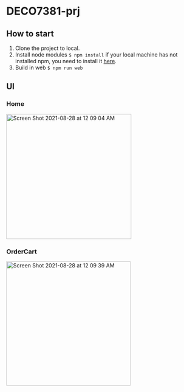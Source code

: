 # DECO7381-prj

## How to start

1.  Clone the project to local.
2.  Install node modules
`$ npm install`
if your local machine has not installed npm, you need to install it [here](https://nodejs.org/en/download/ "here").
3. Build in web
`$ npm run web`

## UI
### Home
<img width="329" alt="Screen Shot 2021-08-28 at 12 09 04 AM" src="https://user-images.githubusercontent.com/61411023/131157001-68768af5-f4c8-483c-98f8-af285eb61c49.png">

### OrderCart
<img width="327" alt="Screen Shot 2021-08-28 at 12 09 39 AM" src="https://user-images.githubusercontent.com/61411023/131157102-efc6e2be-1dbe-4e76-991f-911fbc468a28.png">


